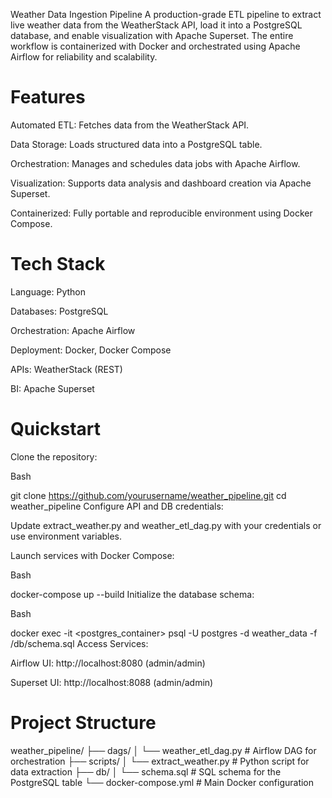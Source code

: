 Weather Data Ingestion Pipeline
A production-grade ETL pipeline to extract live weather data from the WeatherStack API, load it into a PostgreSQL database, and enable visualization with Apache Superset. The entire workflow is containerized with Docker and orchestrated using Apache Airflow for reliability and scalability.

# Features
Automated ETL: Fetches data from the WeatherStack API.

Data Storage: Loads structured data into a PostgreSQL table.

Orchestration: Manages and schedules data jobs with Apache Airflow.

Visualization: Supports data analysis and dashboard creation via Apache Superset.

Containerized: Fully portable and reproducible environment using Docker Compose.

# Tech Stack
Language: Python

Databases: PostgreSQL

Orchestration: Apache Airflow

Deployment: Docker, Docker Compose

APIs: WeatherStack (REST)

BI: Apache Superset

# Quickstart
Clone the repository:

Bash

git clone https://github.com/yourusername/weather_pipeline.git
cd weather_pipeline
Configure API and DB credentials:

Update extract_weather.py and weather_etl_dag.py with your credentials or use environment variables.

Launch services with Docker Compose:

Bash

docker-compose up --build
Initialize the database schema:

Bash

docker exec -it <postgres_container> psql -U postgres -d weather_data -f /db/schema.sql
Access Services:

Airflow UI: http://localhost:8080 (admin/admin)

Superset UI: http://localhost:8088 (admin/admin)

# Project Structure
weather_pipeline/
├── dags/
│ └── weather_etl_dag.py # Airflow DAG for orchestration
├── scripts/
│ └── extract_weather.py # Python script for data extraction
├── db/
│ └── schema.sql # SQL schema for the PostgreSQL table
└── docker-compose.yml # Main Docker configuration
